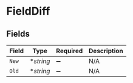 # FieldDiff


## Fields

| Field              | Type               | Required           | Description        |
| ------------------ | ------------------ | ------------------ | ------------------ |
| `New`              | **string*          | :heavy_minus_sign: | N/A                |
| `Old`              | **string*          | :heavy_minus_sign: | N/A                |
